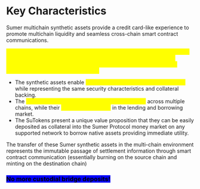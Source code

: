 # Key Characteristics

Sumer multichain synthetic assets provide a credit card-like experience to promote multichain liquidity and seamless cross-chain smart contract communications.&#x20;

<mark style="color:yellow;">As a DeFi user, you can deposit your assets (ETH, BTC, USDC, USDT, etc.) on the native blockchain in the lending and borrowing market to mint synthetic assets (SuUSD, SuETH, SuBTC) that are fungible across the network of all supported blockchains.</mark>

* The synthetic assets enable <mark style="color:yellow;">easy, non-custodial cross-chain transfer</mark> while representing the same security characteristics and collateral backing.&#x20;
* The <mark style="color:yellow;">synthetic assets can be traded, farmed, or spent</mark> across multiple chains, while their <mark style="color:yellow;">deposits earn yields</mark> in the lending and borrowing market.&#x20;
* The SuTokens present a unique value proposition that they can be easily deposited as collateral into the Sumer Protocol money market on any supported network to borrow native assets providing immediate utility.&#x20;

The transfer of these Sumer synthetic assets in the multi-chain environment represents the immutable passage of settlement information through smart contract communication (essentially burning on the source chain and minting on the destination chain)&#x20;

### <mark style="background-color:blue;">No more custodial bridge deposits!</mark>
